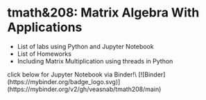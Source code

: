 
<h1>tmath&208: Matrix Algebra With Applications</h1>
<ul>
  <li>List of labs using Python and Jupyter Notebook</li>
  <li>List of Homeworks</li>
  <li>Including Matrix Multiplication using threads in Python</li>
</ul>
click below for Jupyter Notebook via Binder!\
[![Binder](https://mybinder.org/badge_logo.svg)](https://mybinder.org/v2/gh/veasnab/tmath208/main)
